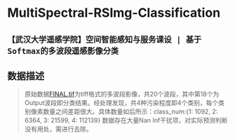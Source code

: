 # MultiSpectral-RSImg-Classification
## `【武汉大学遥感学院】空间智能感知与服务课设 | 基于Softmax的多波段遥感影像分类`
## 数据描述
>原始数据[FINAL.tif](./FINAL.tif)为tiff格式的多波段影像，共20个波段，其中第18个为Output波段即分类结果。经处理发现，共4种污染程度即4个类别，每个类别像素数量之间差距很大。具体数量如后所示：class_num:{1: 1092, 2: 6364, 3: 21599, 4: 112139}
>数据存在大量Nan Inf干扰项，对实际预测判断没有用处，需进行去除。
